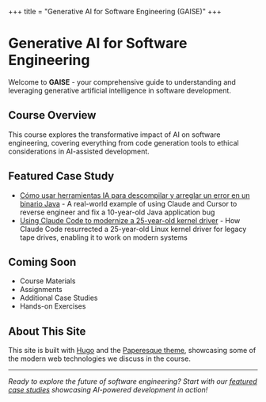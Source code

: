 +++
title = "Generative AI for Software Engineering (GAISE)"
+++

# Generative AI for Software Engineering

Welcome to **GAISE** - your comprehensive guide to understanding and leveraging generative artificial intelligence in software development.

## Course Overview

This course explores the transformative impact of AI on software engineering, covering everything from code generation tools to ethical considerations in AI-assisted development.

## Featured Case Study

- [Cómo usar herramientas IA para descompilar y arreglar un error en un binario Java](/posts/ai-reverse-engineering-java-bug/) - A real-world example of using Claude and Cursor to reverse engineer and fix a 10-year-old Java application bug
- [Using Claude Code to modernize a 25-year-old kernel driver](https://dmitrybrant.com/2025/09/07/using-claude-code-to-modernize-a-25-year-old-kernel-driver) - How Claude Code resurrected a 25-year-old Linux kernel driver for legacy tape drives, enabling it to work on modern systems

## Coming Soon

- Course Materials
- Assignments
- Additional Case Studies
- Hands-on Exercises

## About This Site

This site is built with [Hugo](https://gohugo.io) and the [Paperesque theme](https://github.com/capnfabs/paperesque), showcasing some of the modern web technologies we discuss in the course.

---

*Ready to explore the future of software engineering? Start with our [featured case studies](#featured-case-study) showcasing AI-powered development in action!* 